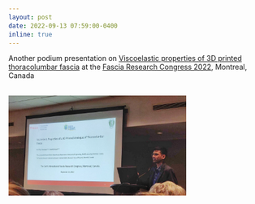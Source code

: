 ```yaml
---
layout: post
date: 2022-09-13 07:59:00-0400
inline: true
---
```


<!-- Another podium presentation on "Viscoelastic properties of 3D printed thoracolumbar fascia" at the Fascia Research Congress 2022, Montreal, Canada -->

Another podium presentation on [Viscoelastic properties of 3D printed thoracolumbar fascia](https://www.researchgate.net/publication/363581651_Viscoelastic_Properties_of_a_3D_Printed_Analogue_of_Thoracolumbar_Fascia) at the [Fascia Research Congress 2022](https://fasciaresearchsociety.org/), Montreal, Canada

<br>
<img src="assets/img/frc_presentation.jpeg" 
     alt="FRC Presentation"
	 width="350" />